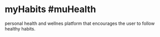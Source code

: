 # myHabits #muHealth
personal health and wellnes platform that encourages the user to follow healthy habits.


